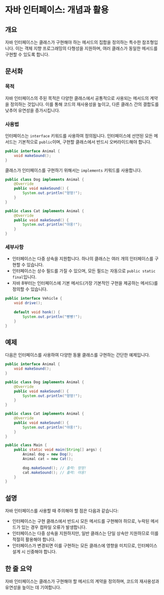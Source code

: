 <!--
Meta Description: # 자바 인터페이스: 개념과 활용 ## 개요 자바 인터페이스는 클래스가 구현해야 하는 메서드의 집합을 정의하는 특수한 참조형입니다. 이는 객체 지향 프로그래밍의 다형성을 지원하며, 여러 클래스가 동일한 메서드를 구현할 수 있도록 합니다. ## 문서화 ### 목적 자바 ...
Meta Keywords: public, void, animal, makesound, 인터페이스는
-->

# 자바 인터페이스: 개념과 활용

## 개요
자바 인터페이스는 클래스가 구현해야 하는 메서드의 집합을 정의하는 특수한 참조형입니다. 이는 객체 지향 프로그래밍의 다형성을 지원하며, 여러 클래스가 동일한 메서드를 구현할 수 있도록 합니다.

## 문서화
### 목적
자바 인터페이스의 주된 목적은 다양한 클래스에서 공통적으로 사용되는 메서드의 계약을 정의하는 것입니다. 이를 통해 코드의 재사용성을 높이고, 다른 클래스 간의 결합도를 낮추어 유연성을 증가시킵니다.

### 사용법
인터페이스는 `interface` 키워드를 사용하여 정의됩니다. 인터페이스에 선언된 모든 메서드는 기본적으로 `public`이며, 구현할 클래스에서 반드시 오버라이드해야 합니다. 

```java
public interface Animal {
    void makeSound();
}
```

클래스가 인터페이스를 구현하기 위해서는 `implements` 키워드를 사용합니다. 

```java
public class Dog implements Animal {
    @Override
    public void makeSound() {
        System.out.println("멍멍!");
    }
}

public class Cat implements Animal {
    @Override
    public void makeSound() {
        System.out.println("야옹!");
    }
}
```

### 세부사항
- 인터페이스는 다중 상속을 지원합니다. 하나의 클래스는 여러 개의 인터페이스를 구현할 수 있습니다.
- 인터페이스는 상수 필드를 가질 수 있으며, 모든 필드는 자동으로 `public static final`입니다.
- 자바 8부터는 인터페이스에 기본 메서드(가장 기본적인 구현을 제공하는 메서드)를 정의할 수 있습니다.

```java
public interface Vehicle {
    void drive();
    
    default void honk() {
        System.out.println("빵빵!");
    }
}
```

## 예제
다음은 인터페이스를 사용하여 다양한 동물 클래스를 구현하는 간단한 예제입니다.

```java
public interface Animal {
    void makeSound();
}

public class Dog implements Animal {
    @Override
    public void makeSound() {
        System.out.println("멍멍!");
    }
}

public class Cat implements Animal {
    @Override
    public void makeSound() {
        System.out.println("야옹!");
    }
}

public class Main {
    public static void main(String[] args) {
        Animal dog = new Dog();
        Animal cat = new Cat();
        
        dog.makeSound(); // 출력: 멍멍!
        cat.makeSound(); // 출력: 야옹!
    }
}
```

## 설명
자바 인터페이스를 사용할 때 주의해야 할 점은 다음과 같습니다:
- 인터페이스는 구현 클래스에서 반드시 모든 메서드를 구현해야 하므로, 누락된 메서드가 있는 경우 컴파일 오류가 발생합니다.
- 인터페이스는 다중 상속을 지원하지만, 일반 클래스는 단일 상속만 지원하므로 이를 적절히 활용해야 합니다.
- 인터페이스가 변경되면 이를 구현하는 모든 클래스에 영향을 미치므로, 인터페이스 설계 시 신중해야 합니다.

## 한 줄 요약
자바 인터페이스는 클래스가 구현해야 할 메서드의 계약을 정의하며, 코드의 재사용성과 유연성을 높이는 데 기여합니다.